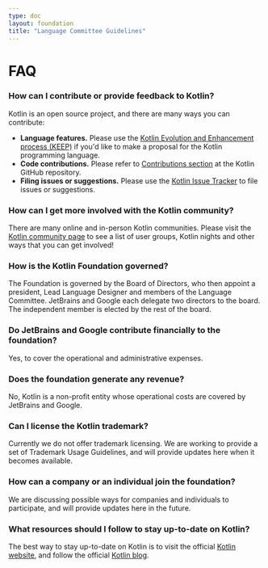 ```yaml
---
type: doc
layout: foundation
title: "Language Committee Guidelines"
---
```


# FAQ

### How can I contribute or provide feedback to Kotlin?
Kotlin is an open source project, and there are many ways you can contribute:
* **Language features.** Please use the [Kotlin Evolution and Enhancement process (KEEP)](https://github.com/Kotlin/KEEP) if you'd like to make a proposal for the Kotlin programming language. 
* **Code contributions.** Please refer to [Contributions section](https://github.com/jetbrains/kotlin#contributing) at the Kotlin GitHub repository.
* **Filing issues or suggestions.** Please use the [Kotlin Issue Tracker](https://youtrack.jetbrains.com/issues/KT) to file issues or suggestions.

### How can I get more involved with the Kotlin community?
There are many online and in-person Kotlin communities. Please visit the [Kotlin community page](http://kotlinlang.org/community/) to see a list of user groups, Kotlin nights and other ways that you can get involved!

### How is the Kotlin Foundation governed?
The Foundation is governed by the Board of Directors, who then appoint a president, Lead Language Designer and members of the Language Committee. JetBrains and Google each delegate two directors to the board. The independent member is elected by the rest of the board.

### Do JetBrains and Google contribute financially to the foundation?
Yes, to cover the operational and administrative expenses. 

### Does the foundation generate any revenue?
No, Kotlin is a non-profit entity whose operational costs are covered by JetBrains and Google. 
 
### Can I license the Kotlin trademark? 
Currently we do not offer trademark licensing. We are working to provide a set of Trademark Usage Guidelines, and will provide updates here when it becomes available.

### How can a company or an individual join the foundation?
We are discussing possible ways for companies and individuals to participate, and will provide updates here in the future.

### What resources should I follow to stay up-to-date on Kotlin?
The best way to stay up-to-date on Kotlin is to visit the official [Kotlin website](https://kotlinlang.org), and follow the official [Kotlin blog](https://blog.jetbrains.com/kotlin/). 